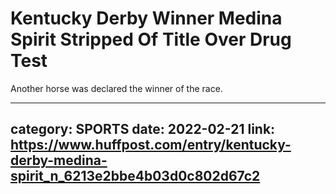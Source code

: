 # Kentucky Derby Winner Medina Spirit Stripped Of Title Over Drug Test

Another horse was declared the winner of the race.

---
category: SPORTS
date: 2022-02-21
link: https://www.huffpost.com/entry/kentucky-derby-medina-spirit_n_6213e2bbe4b03d0c802d67c2
---
